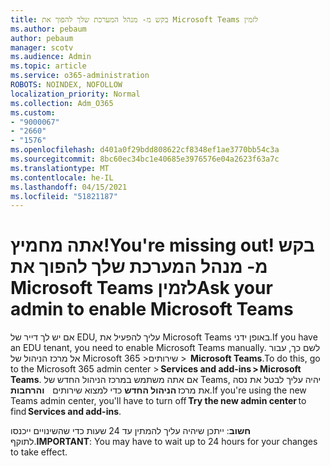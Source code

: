 ```yaml
---
title: בקש מ- מנהל המערכת שלך להפוך את Microsoft Teams לזמין
ms.author: pebaum
author: pebaum
manager: scotv
ms.audience: Admin
ms.topic: article
ms.service: o365-administration
ROBOTS: NOINDEX, NOFOLLOW
localization_priority: Normal
ms.collection: Adm_O365
ms.custom:
- "9000067"
- "2660"
- "1576"
ms.openlocfilehash: d401a0f29bdd808622cf8348ef1ae3770bb54c3a
ms.sourcegitcommit: 8bc60ec34bc1e40685e3976576e04a2623f63a7c
ms.translationtype: MT
ms.contentlocale: he-IL
ms.lasthandoff: 04/15/2021
ms.locfileid: "51821187"
---
```

# <a name="youre-missing-out-ask-your-admin-to-enable-microsoft-teams"></a><span data-ttu-id="fc982-102">אתה מחמיץ!</span><span class="sxs-lookup"><span data-stu-id="fc982-102">You're missing out!</span></span> <span data-ttu-id="fc982-103">בקש מ- מנהל המערכת שלך להפוך את Microsoft Teams לזמין</span><span class="sxs-lookup"><span data-stu-id="fc982-103">Ask your admin to enable Microsoft Teams</span></span>

<span data-ttu-id="fc982-104">אם יש לך דייר של EDU, עליך להפעיל את Microsoft Teams באופן ידני.</span><span class="sxs-lookup"><span data-stu-id="fc982-104">If you have an EDU tenant, you need to enable Microsoft Teams manually.</span></span> <span data-ttu-id="fc982-105">לשם כך, עבור אל מרכז הניהול של Microsoft 365 >שירותים >  **Microsoft Teams**.</span><span class="sxs-lookup"><span data-stu-id="fc982-105">To do this, go to the Microsoft 365 admin center > **Services and add-ins > Microsoft Teams**.</span></span> <span data-ttu-id="fc982-106">אם אתה משתמש במרכז הניהול החדש של Teams, יהיה עליך לבטל את נסה את מרכז **הניהול החדש** כדי למצוא שירותים    **והרחבות**.</span><span class="sxs-lookup"><span data-stu-id="fc982-106">If you're using the new Teams admin center, you'll have to turn off **Try the new admin center** to find **Services and add-ins**.</span></span> 

<span data-ttu-id="fc982-107">**חשוב**: ייתכן שיהיה עליך להמתין עד 24 שעות כדי שהשינויים ייכנסו לתוקף.</span><span class="sxs-lookup"><span data-stu-id="fc982-107">**IMPORTANT**: You may have to wait up to 24 hours for your changes to take effect.</span></span>